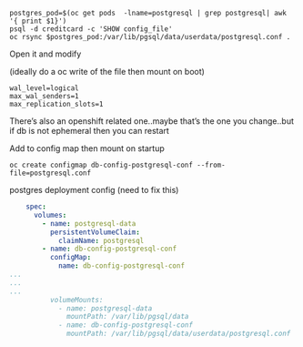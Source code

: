 

```
postgres_pod=$(oc get pods  -lname=postgresql | grep postgresql| awk '{ print $1}')
psql -d creditcard -c 'SHOW config_file'
oc rsync $postgres_pod:/var/lib/pgsql/data/userdata/postgresql.conf .
```

Open it and modify 

(ideally do a oc write of the file then mount on boot)
```
wal_level=logical
max_wal_senders=1
max_replication_slots=1

```

There’s also an openshift related one..maybe that’s the one you change..but if db is not ephemeral then you can restart


Add to config map then mount on startup
```
oc create configmap db-config-postgresql-conf --from-file=postgresql.conf
```

postgres deployment config (need to fix this)
```yaml
    spec:
      volumes:
        - name: postgresql-data
          persistentVolumeClaim:
            claimName: postgresql
        - name: db-config-postgresql-conf
          configMap:
            name: db-config-postgresql-conf
...
...
...
          volumeMounts:
            - name: postgresql-data
              mountPath: /var/lib/pgsql/data
            - name: db-config-postgresql-conf
              mountPath: /var/lib/pgsql/data/userdata/postgresql.conf
```
